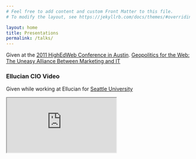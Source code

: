 ```yaml
---
# Feel free to add content and custom Front Matter to this file.
# To modify the layout, see https://jekyllrb.com/docs/themes/#overriding-theme-defaults

layout: home
title: Presentations
permalink: /talks/
---
```


Given at the [2011 HighEdWeb Conference in Austin](http://2011.highedweb.org). [Geopolitics for the Web: The Uneasy Alliance Between Marketing and IT](http://lanyrd.com/2011/heweb11/skbwd)

### Ellucian CIO Video
Given while working at Ellucian for [Seattle University](https://www.seattleu.edu)

<div class="embed-responsive embed-responsive-16by9"><iframe class="embed-responsive-item" src="https://www.youtube.com/embed/GWgp7jPIm5Q?start=202" width="300" height="150" allowfullscreen="allowfullscreen"></iframe></div>